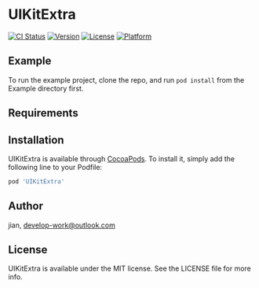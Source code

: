 # UIKitExtra

[![CI Status](https://img.shields.io/travis/jian/UIKitExtra.svg?style=flat)](https://travis-ci.org/jian/UIKitExtra)
[![Version](https://img.shields.io/cocoapods/v/UIKitExtra.svg?style=flat)](https://cocoapods.org/pods/UIKitExtra)
[![License](https://img.shields.io/cocoapods/l/UIKitExtra.svg?style=flat)](https://cocoapods.org/pods/UIKitExtra)
[![Platform](https://img.shields.io/cocoapods/p/UIKitExtra.svg?style=flat)](https://cocoapods.org/pods/UIKitExtra)

## Example

To run the example project, clone the repo, and run `pod install` from the Example directory first.

## Requirements

## Installation

UIKitExtra is available through [CocoaPods](https://cocoapods.org). To install
it, simply add the following line to your Podfile:

```ruby
pod 'UIKitExtra'
```

## Author

jian, develop-work@outlook.com

## License

UIKitExtra is available under the MIT license. See the LICENSE file for more info.

